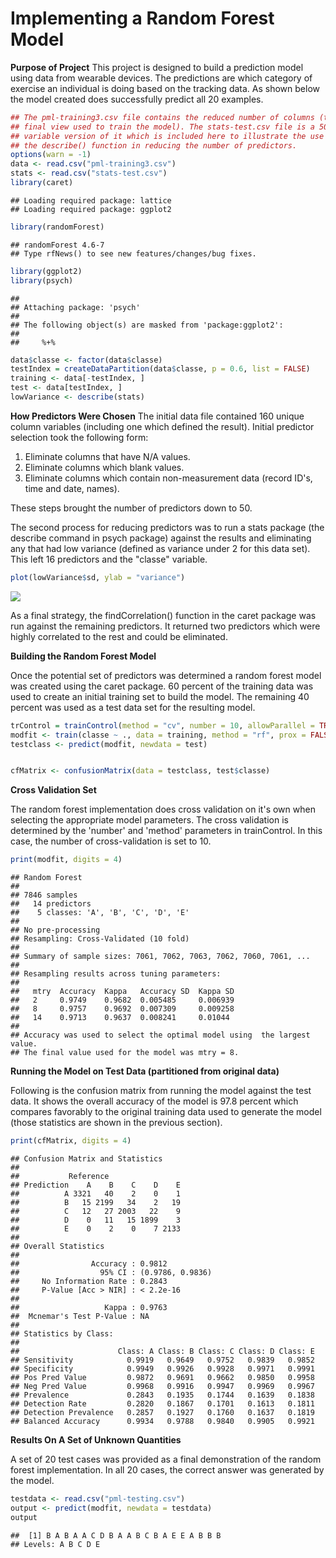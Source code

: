 Implementing a Random Forest Model
========================================================


**Purpose of Project**
This project is designed to build a prediction model using data from wearable devices. The predictions are which category of exercise an individual is doing based on the tracking data. As shown below the model created does successfully predict all 20 examples. 


```r
## The pml-training3.csv file contains the reduced number of columns (the
## final view used to train the model). The stats-test.csv file is a 50+
## variable version of it which is included here to illustrate the use of
## the describe() function in reducing the number of predictors.
options(warn = -1)
data <- read.csv("pml-training3.csv")
stats <- read.csv("stats-test.csv")
library(caret)
```

```
## Loading required package: lattice
## Loading required package: ggplot2
```

```r
library(randomForest)
```

```
## randomForest 4.6-7
## Type rfNews() to see new features/changes/bug fixes.
```

```r
library(ggplot2)
library(psych)
```

```
## 
## Attaching package: 'psych'
## 
## The following object(s) are masked from 'package:ggplot2':
## 
##     %+%
```

```r
data$classe <- factor(data$classe)
testIndex = createDataPartition(data$classe, p = 0.6, list = FALSE)
training <- data[-testIndex, ]
test <- data[testIndex, ]
lowVariance <- describe(stats)

```


**How Predictors Were Chosen**
  The initial data file contained 160 unique column variables (including one which defined the result). Initial predictor selection took the following form:
1) Eliminate columns that have N/A values.
2) Eliminate columns which blank values. 
3) Eliminate columns which contain non-measurement data (record ID's, time and date, names). 

These steps brought the number of predictors down to 50. 

The second process for reducing predictors was to run a stats package (the describe command in psych package) against the results and eliminating any that had low variance (defined as variance under 2 for this data set). This left 16 predictors and the "classe" variable. 



```r
plot(lowVariance$sd, ylab = "variance")
```


![](./image1.png?raw=true)


As a final strategy, the findCorrelation() function in the caret package was run against the remaining predictors. It returned two predictors which were highly correlated to the rest and could be eliminated. 

**Building the Random Forest Model**

Once the potential set of predictors was determined a random forest model was created using the caret package. 60 percent of the training data was used to create an initial training set to build the model. The remaining 40 percent was used as a test data set for the resulting model. 


```r
trControl = trainControl(method = "cv", number = 10, allowParallel = TRUE, verboseIter = FALSE)
modfit <- train(classe ~ ., data = training, method = "rf", prox = FALSE, trControl = trControl)
testclass <- predict(modfit, newdata = test)


cfMatrix <- confusionMatrix(data = testclass, test$classe)
```

**Cross Validation Set**

The random forest implementation does cross validation on it's own when selecting the appropriate model parameters. The cross validation is determined by the 'number' and 'method' parameters in trainControl. In this case, the number of cross-validation is set to 10. 


```r
print(modfit, digits = 4)
```

```
## Random Forest 
## 
## 7846 samples
##   14 predictors
##    5 classes: 'A', 'B', 'C', 'D', 'E' 
## 
## No pre-processing
## Resampling: Cross-Validated (10 fold) 
## 
## Summary of sample sizes: 7061, 7062, 7063, 7062, 7060, 7061, ... 
## 
## Resampling results across tuning parameters:
## 
##   mtry  Accuracy  Kappa   Accuracy SD  Kappa SD
##   2     0.9749    0.9682  0.005485     0.006939
##   8     0.9757    0.9692  0.007309     0.009258
##   14    0.9713    0.9637  0.008241     0.01044 
## 
## Accuracy was used to select the optimal model using  the largest value.
## The final value used for the model was mtry = 8.
```



**Running the Model on Test Data (partitioned from original data)**

Following is the confusion matrix from running the model against the test data. It shows the overall accuracy of the model is 97.8 percent which compares favorably to the original training data used to generate the model (those statistics are shown in the previous section).

```r
print(cfMatrix, digits = 4)
```

```
## Confusion Matrix and Statistics
## 
##           Reference
## Prediction    A    B    C    D    E
##          A 3321   40    2    0    1
##          B   15 2199   34    2   19
##          C   12   27 2003   22    9
##          D    0   11   15 1899    3
##          E    0    2    0    7 2133
## 
## Overall Statistics
##                                           
##                Accuracy : 0.9812          
##                  95% CI : (0.9786, 0.9836)
##     No Information Rate : 0.2843          
##     P-Value [Acc > NIR] : < 2.2e-16       
##                                           
##                   Kappa : 0.9763          
##  Mcnemar's Test P-Value : NA              
## 
## Statistics by Class:
## 
##                      Class: A Class: B Class: C Class: D Class: E
## Sensitivity            0.9919   0.9649   0.9752   0.9839   0.9852
## Specificity            0.9949   0.9926   0.9928   0.9971   0.9991
## Pos Pred Value         0.9872   0.9691   0.9662   0.9850   0.9958
## Neg Pred Value         0.9968   0.9916   0.9947   0.9969   0.9967
## Prevalence             0.2843   0.1935   0.1744   0.1639   0.1838
## Detection Rate         0.2820   0.1867   0.1701   0.1613   0.1811
## Detection Prevalence   0.2857   0.1927   0.1760   0.1637   0.1819
## Balanced Accuracy      0.9934   0.9788   0.9840   0.9905   0.9921
```

**Results On A Set of Unknown Quantities**

A set of 20 test cases was provided as a final demonstration of the random forest implementation. In all 20 cases, the correct answer was generated by the model. 


```r
testdata <- read.csv("pml-testing.csv")
output <- predict(modfit, newdata = testdata)
output
```

```
##  [1] B A B A A C D B A A B C B A E E A B B B
## Levels: A B C D E
```

